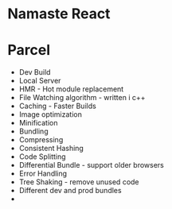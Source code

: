 # Namaste React


# Parcel
- Dev Build
- Local Server
- HMR - Hot module replacement
- File Watching algorithm - written i c++
- Caching - Faster Builds
- Image optimization
- Minification
- Bundling
- Compressing
- Consistent Hashing
- Code Splitting
- Differential Bundle - support older browsers
- Error Handling
- Tree Shaking - remove unused code
- Different dev and prod bundles
-